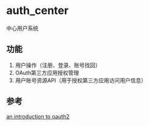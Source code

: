 # auth_center
中心用户系统

## 功能

1. 用户操作（注册、登录、账号找回）
2. OAuth第三方应用授权管理
3. 用户账号资源API（用于授权第三方应用访问用户信息）

## 参考

[an introduction to oauth2](https://www.digitalocean.com/community/tutorials/an-introduction-to-oauth-2)
